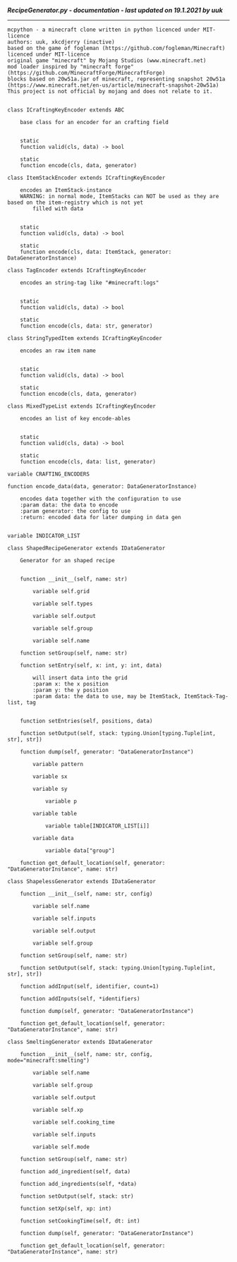 ***RecipeGenerator.py - documentation - last updated on 19.1.2021 by uuk***
___

    mcpython - a minecraft clone written in python licenced under MIT-licence
    authors: uuk, xkcdjerry (inactive)
    based on the game of fogleman (https://github.com/fogleman/Minecraft) licenced under MIT-licence
    original game "minecraft" by Mojang Studios (www.minecraft.net)
    mod loader inspired by "minecraft forge" (https://github.com/MinecraftForge/MinecraftForge)
    blocks based on 20w51a.jar of minecraft, representing snapshot 20w51a
    (https://www.minecraft.net/en-us/article/minecraft-snapshot-20w51a)
    This project is not official by mojang and does not relate to it.


    class ICraftingKeyEncoder extends ABC
        
        base class for an encoder for an crafting field


        static
        function valid(cls, data) -> bool

        static
        function encode(cls, data, generator)

    class ItemStackEncoder extends ICraftingKeyEncoder
        
        encodes an ItemStack-instance
        WARNING: in normal mode, ItemStacks can NOT be used as they are based on the item-registry which is not yet
            filled with data


        static
        function valid(cls, data) -> bool

        static
        function encode(cls, data: ItemStack, generator: DataGeneratorInstance)

    class TagEncoder extends ICraftingKeyEncoder
        
        encodes an string-tag like "#minecraft:logs"


        static
        function valid(cls, data) -> bool

        static
        function encode(cls, data: str, generator)

    class StringTypedItem extends ICraftingKeyEncoder
        
        encodes an raw item name


        static
        function valid(cls, data) -> bool

        static
        function encode(cls, data, generator)

    class MixedTypeList extends ICraftingKeyEncoder
        
        encodes an list of key encode-ables


        static
        function valid(cls, data) -> bool

        static
        function encode(cls, data: list, generator)

    variable CRAFTING_ENCODERS

    function encode_data(data, generator: DataGeneratorInstance)
        
        encodes data together with the configuration to use
        :param data: the data to encode
        :param generator: the config to use
        :return: encoded data for later dumping in data gen


    variable INDICATOR_LIST

    class ShapedRecipeGenerator extends IDataGenerator
        
        Generator for an shaped recipe


        function __init__(self, name: str)

            variable self.grid

            variable self.types

            variable self.output

            variable self.group

            variable self.name

        function setGroup(self, name: str)

        function setEntry(self, x: int, y: int, data)
            
            will insert data into the grid
            :param x: the x position
            :param y: the y position
            :param data: the data to use, may be ItemStack, ItemStack-Tag-list, tag


        function setEntries(self, positions, data)

        function setOutput(self, stack: typing.Union[typing.Tuple[int, str], str])

        function dump(self, generator: "DataGeneratorInstance")

            variable pattern

            variable sx

            variable sy

                variable p

            variable table

                variable table[INDICATOR_LIST[i]]

            variable data

                variable data["group"]

        function get_default_location(self, generator: "DataGeneratorInstance", name: str)

    class ShapelessGenerator extends IDataGenerator

        function __init__(self, name: str, config)

            variable self.name

            variable self.inputs

            variable self.output

            variable self.group

        function setGroup(self, name: str)

        function setOutput(self, stack: typing.Union[typing.Tuple[int, str], str])

        function addInput(self, identifier, count=1)

        function addInputs(self, *identifiers)

        function dump(self, generator: "DataGeneratorInstance")

        function get_default_location(self, generator: "DataGeneratorInstance", name: str)

    class SmeltingGenerator extends IDataGenerator

        function __init__(self, name: str, config, mode="minecraft:smelting")

            variable self.name

            variable self.group

            variable self.output

            variable self.xp

            variable self.cooking_time

            variable self.inputs

            variable self.mode

        function setGroup(self, name: str)

        function add_ingredient(self, data)

        function add_ingredients(self, *data)

        function setOutput(self, stack: str)

        function setXp(self, xp: int)

        function setCookingTime(self, dt: int)

        function dump(self, generator: "DataGeneratorInstance")

        function get_default_location(self, generator: "DataGeneratorInstance", name: str)